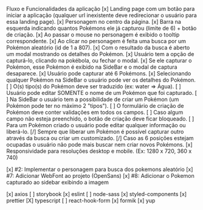 Fluxo e Funcionalidades da aplicação
[x] Landing page com um botão para iniciar a aplicação (qualquer url inexistente deve redirecionar o usuário para essa landing page).
[x] Personagem no centro da página.
[x] Barra na esquerda indicando quantos Pokémons ele já capturou (limite de 6) + botão de criação.
[x] Ao passar o mouse no personagem é exibido o tooltip correspondente.
[x] Ao clicar no personagem é feita uma busca por um Pokémon aleatório (id de 1 a 807).
[x] Com o resultado da busca é aberto um modal mostrando os detalhes do Pokémon.
[x] Usuário tem a opção de capturá-lo, clicando na pokébola, ou fechar o modal.
[x] Se ele capturar o Pokémon, esse Pokémon é exibido na SideBar e o modal de captura desaparece.
[x] Usuário pode capturar até 6 Pokémons.
[x] Selecionando qualquer Pokémon na SideBar o usuário pode ver os detalhes do Pokémon.
[ ] O(s) tipo(s) do Pokémon deve ser traduzido (ex: water => Água).
[ ] Usuário pode editar SOMENTE o nome de um Pokémon que foi capturado.
[ ] Na SideBar o usuário tem a possibilidade de criar um Pokémon (um Pokémon pode ter no máximo 2 "tipos").
[ ] O formulário de criação de Pokémon deve conter validações em todos os campos.
[ ] Caso algum campo não esteja preenchido, o botão de criação deve ficar bloqueado.
[ ] Para um Pokémon criado o usuário pode editar qualquer informação ou liberá-lo.
[/] Sempre que liberar um Pokémon é possível capturar outro através da busca ou criar um customizado.
[/] Caso as 6 posições estejam ocupadas o usuário não pode mais buscar nem criar novos Pokémons.
[x] Responsividade para resoluções desktop e mobile. (Ex: 1280 x 720, 360 x 740)


[x] #2: Implementar o personagem para busca dos pokemons aleatório
[x] #7: Adicionar WebFont ao projeto (OpenSans)
[x] #8: Adicionar o Pokemon capturado ao sidebar exibindo a imagem

[x] axios
[ ] storybook
[x] eslint
[ ] node-sass
[x] styled-components
[x] prettier
[X] typescript
[ ] react-hook-form
[x] formik
[x] yup
